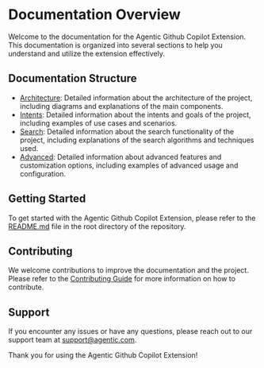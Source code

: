 # Documentation Overview

Welcome to the documentation for the Agentic Github Copilot Extension. This documentation is organized into several sections to help you understand and utilize the extension effectively.

## Documentation Structure

- [Architecture](architecture.md): Detailed information about the architecture of the project, including diagrams and explanations of the main components.
- [Intents](intents.md): Detailed information about the intents and goals of the project, including examples of use cases and scenarios.
- [Search](search.md): Detailed information about the search functionality of the project, including explanations of the search algorithms and techniques used.
- [Advanced](advanced.md): Detailed information about advanced features and customization options, including examples of advanced usage and configuration.

## Getting Started

To get started with the Agentic Github Copilot Extension, please refer to the [README.md](../README.md) file in the root directory of the repository.

## Contributing

We welcome contributions to improve the documentation and the project. Please refer to the [Contributing Guide](../CONTRIBUTING.md) for more information on how to contribute.

## Support

If you encounter any issues or have any questions, please reach out to our support team at support@agentic.com.

Thank you for using the Agentic Github Copilot Extension!
